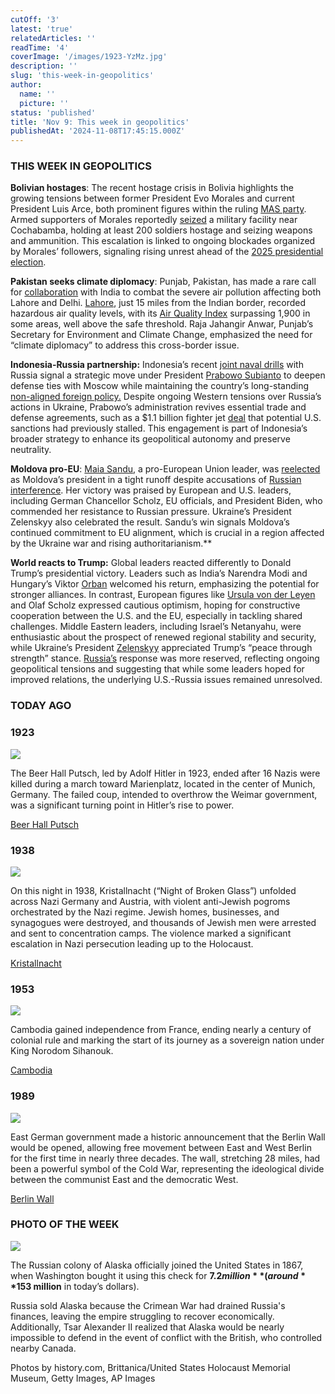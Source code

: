 ```yaml
---
cutOff: '3'
latest: 'true'
relatedArticles: ''
readTime: '4'
coverImage: '/images/1923-YzMz.jpg'
description: ''
slug: 'this-week-in-geopolitics'
author:
  name: ''
  picture: ''
status: 'published'
title: 'Nov 9: This week in geopolitics'
publishedAt: '2024-11-08T17:45:15.000Z'
---
```


### THIS WEEK IN GEOPOLITICS

**Bolivian hostages**: The recent hostage crisis in Bolivia highlights the growing tensions between former President Evo Morales and current President Luis Arce, both prominent figures within the ruling [MAS party](https://www.britannica.com/topic/Movement-Toward-Socialism-political-party-Bolivia). Armed supporters of Morales reportedly [seized](https://www.bbc.com/news/articles/c937kekx3nqo) a military facility near Cochabamba, holding at least 200 soldiers hostage and seizing weapons and ammunition. This escalation is linked to ongoing blockades organized by Morales’ followers, signaling rising unrest ahead of the [2025 presidential election](https://www.usip.org/publications/2024/06/can-bolivia-avoid-renewed-election-violence-2025).

**Pakistan seeks climate diplomacy**: Punjab, Pakistan, has made a rare call for [collaboration](https://edition.cnn.com/2024/11/04/asia/pakistan-punjab-climate-diplomacy-india-smog-intl-hnk/index.html) with India to combat the severe air pollution affecting both Lahore and Delhi. [Lahore](https://www.google.com/maps/place/Lahore,+Punjab,+Pakistan/@31.4831276,74.1695796,11z/data=!3m1!4b1!4m6!3m5!1s0x39190483e58107d9:0xc23abe6ccc7e2462!8m2!3d31.5203696!4d74.3587473!16zL20vMHhudDU?entry=ttu&g_ep=EgoyMDI0MTAyOS4wIKXMDSoASAFQAw%3D%3D), just 15 miles from the Indian border, recorded hazardous air quality levels, with its [Air Quality Index](https://www.iqair.com/pakistan/punjab/lahore?srsltid=AfmBOorhz4UKG1uUIX1kFTFulUv7BAzY5iWUuZrHlGa0woG0R2z53re3) surpassing 1,900 in some areas, well above the safe threshold. Raja Jahangir Anwar, Punjab’s Secretary for Environment and Climate Change, emphasized the need for “climate diplomacy” to address this cross-border issue.

**Indonesia-Russia partnership:** Indonesia’s recent [joint naval drills](https://www.dw.com/en/indonesia-and-russia-hold-first-joint-naval-exercises/a-70684385) with Russia signal a strategic move under President [Prabowo Subianto](https://www.dw.com/en/indonesia-ex-general-prabowo-subianto-sworn-in-as-president/a-70544838) to deepen defense ties with Moscow while maintaining the country’s long-standing [non-aligned foreign policy.](https://moderndiplomacy.eu/2024/06/29/indonesias-non-aligned-foreign-policy-limitation-or-opportunity/) Despite ongoing Western tensions over Russia’s actions in Ukraine, Prabowo’s administration revives essential trade and defense agreements, such as a $1.1 billion fighter jet [deal](https://tass.com/economy/1129571) that potential U.S. sanctions had previously stalled. This engagement is part of Indonesia’s broader strategy to enhance its geopolitical autonomy and preserve neutrality.

**Moldova pro-EU**: [Maia Sandu](https://presedinte.md/eng/biography), a pro-European Union leader, was [reelected](https://www.aa.com.tr/en/world/meeting-of-turkic-states-foreign-ministers-begins-in-kyrgyzstan/3385581) as Moldova’s president in a tight runoff despite accusations of [Russian interference](https://balkaninsight.com/2024/10/09/european-parliament-condemns-malicious-russian-interference-in-moldova/). Her victory was praised by European and U.S. leaders, including German Chancellor Scholz, EU officials, and President Biden, who commended her resistance to Russian pressure. Ukraine’s President Zelenskyy also celebrated the result. Sandu’s win signals Moldova’s continued commitment to EU alignment, which is crucial in a region affected by the Ukraine war and rising authoritarianism.** 

**World reacts to Trump:** Global leaders reacted differently to Donald Trump’s presidential victory. Leaders such as India’s Narendra Modi and Hungary’s Viktor [Orban](https://www.youtube.com/watch?v=D-1vKzOYWe8) welcomed his return, emphasizing the potential for stronger alliances. In contrast, European figures like [Ursula von der Leyen](https://ec.europa.eu/commission/presscorner/detail/en/statement_24_5701) and Olaf Scholz expressed cautious optimism, hoping for constructive cooperation between the U.S. and the EU, especially in tackling shared challenges. Middle Eastern leaders, including Israel’s Netanyahu, were enthusiastic about the prospect of renewed regional stability and security, while Ukraine’s President [Zelenskyy](https://www.theguardian.com/us-news/video/2024/nov/07/volodymyr-zelenskyy-congratulates-donald-trump-on-election-victory-video) appreciated Trump’s “peace through strength” stance. [Russia’s](https://www.politico.eu/article/vladimir-putin-not-planning-congratulate-donald-trump-election-victory-kremlin-us-russia-relations/) response was more reserved, reflecting ongoing geopolitical tensions and suggesting that while some leaders hoped for improved relations, the underlying U.S.-Russia issues remained unresolved.

### TODAY AGO

### 1923

![](/images/1923-E4MD.jpg)

The Beer Hall Putsch, led by Adolf Hitler in 1923, ended after 16 Nazis were killed during a march toward Marienplatz, located in the center of Munich, Germany. The failed coup, intended to overthrow the Weimar government, was a significant turning point in Hitler’s rise to power.

[Beer Hall Putsch](https://encyclopedia.ushmm.org/content/en/article/beer-hall-putsch-munich-putsch)

### 1938

![](/images/1938-kzOD.jpg)

On this night in 1938, Kristallnacht (“Night of Broken Glass”) unfolded across Nazi Germany and Austria, with violent anti-Jewish pogroms orchestrated by the Nazi regime. Jewish homes, businesses, and synagogues were destroyed, and thousands of Jewish men were arrested and sent to concentration camps. The violence marked a significant escalation in Nazi persecution leading up to the Holocaust.

[Kristallnacht](https://encyclopedia.ushmm.org/content/en/article/kristallnacht)

### 1953

![](/images/1953--1--Y3ND.jpg)

Cambodia gained independence from France, ending nearly a century of colonial rule and marking the start of its journey as a sovereign nation under King Norodom Sihanouk.

[Cambodia](https://www.bbc.com/news/world-asia-pacific-13006539)

### 1989

![](/images/1989-Y3Nz.jpg)

East German government made a historic announcement that the Berlin Wall would be opened, allowing free movement between East and West Berlin for the first time in nearly three decades. The wall, stretching 28 miles, had been a powerful symbol of the Cold War, representing the ideological divide between the communist East and the democratic West.

[Berlin Wall](https://www.britannica.com/topic/Berlin-Wall)

### PHOTO OF THE WEEK

![](/images/alaska-1-20-gxOT.jpg)

The Russian colony of Alaska officially joined the United States in 1867, when Washington bought it using this check for **$7.2 million** (around **$153 million** in today’s dollars).

Russia sold Alaska because the Crimean War had drained Russia's finances, leaving the empire struggling to recover economically. Additionally, Tsar Alexander II realized that Alaska would be nearly impossible to defend in the event of conflict with the British, who controlled nearby Canada.

Photos by history.com, Brittanica/United States Holocaust Memorial Museum, Getty Images, AP Images